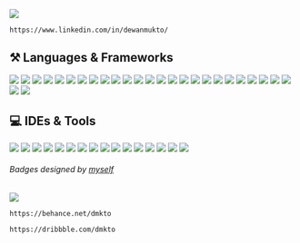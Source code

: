 <a href="https://behance.net/dmkto" target="_blank"><img src="https://pbs.twimg.com/profile_banners/1701192850531340288/1711379697/1500x500" /></a>

```
https://www.linkedin.com/in/dewanmukto/
```

## ⚒️ Languages & Frameworks
![](https://mux8.com/img/github-badges-square/Python.png)
![](https://mux8.com/img/github-badges-square/Java.png)
![](https://mux8.com/img/github-badges-square/C.png)
![](https://mux8.com/img/github-badges-square/Fortran.png)
![](https://mux8.com/img/github-badges-square/Lua.png)
![](https://mux8.com/img/github-badges-square/HTML.png)
![](https://mux8.com/img/github-badges-square/CSS.png)
![](https://mux8.com/img/github-badges-square/JavaScript.png)
![](https://mux8.com/img/github-badges-square/Mongodb.png)
![](https://mux8.com/img/github-badges-square/Expressjs.png)
![](https://mux8.com/img/github-badges-square/Reactjs.png)
![](https://mux8.com/img/github-badges-square/Nodejs.png)
![](https://mux8.com/img/github-badges-square/Electronjs.png)
![](https://mux8.com/img/github-badges-square/Jekyllrb.png)
![](https://mux8.com/img/github-badges-square/PHP.png)
![](https://mux8.com/img/github-badges-square/Mariadb.png)
![](https://mux8.com/img/github-badges-square/MySQL.png)
![](https://mux8.com/img/github-badges-square/XAMPP.png)
![](https://mux8.com/img/github-badges-square/Kotlin.png)
![](https://mux8.com/img/github-badges-square/JSON.png)
![](https://mux8.com/img/github-badges-square/Pandas.png)
![](https://mux8.com/img/github-badges-square/Gradle.png)
![](https://mux8.com/img/github-badges-square/OpenGL.png)
![](https://mux8.com/img/github-badges-square/Qt.png)
![](https://mux8.com/img/github-badges-square/SFML.png)
![](https://mux8.com/img/github-badges-square/Selenium.png)
![](https://mux8.com/img/github-badges-square/Tailwind.png)

## 💻 IDEs & Tools
<a href="#"><img src="https://mux8.com/img/github-badges-square/VSCode.png" /></a>
<a href="#"><img src="https://mux8.com/img/github-badges-square/Replit.png" /></a>
<a href="#"><img src="https://mux8.com/img/github-badges-square/Android%20Studio.png" /></a>
<a href="#"><img src="https://mux8.com/img/github-badges-square/Canva.png" /></a>
<a href="#"><img src="https://mux8.com/img/github-badges-square/Figma.png" /></a>
<a href="#"><img src="https://mux8.com/img/github-badges-square/GIMP.png" /></a>
<a href="#"><img src="https://mux8.com/img/github-badges-square/Analytics.png" /></a>
<a href="#"><img src="https://mux8.com/img/github-badges-square/Cloudflare.png" /></a>
<a href="#"><img src="https://mux8.com/img/github-badges-square/Netlify.png" /></a>
<a href="#"><img src="https://mux8.com/img/github-badges-square/Render.png" /></a>
<a href="#"><img src="https://mux8.com/img/github-badges-square/Vercel.png" /></a>
<a href="#"><img src="https://mux8.com/img/github-badges-square/PhpMyAdmin.png" /></a>
<a href="#"><img src="https://mux8.com/img/github-badges-square/Apache.png" /></a>
<a href="#"><img src="https://mux8.com/img/github-badges-square/Gitbook.png" /></a>
<a href="#"><img src="https://mux8.com/img/github-badges-square/Overleaf.png" /></a>
<a href="#"><img src="https://mux8.com/img/github-badges-square/Wireshark.png" /></a>
<br />



###### Badges designed by [myself](https://mux8.com/github-badges-square)

<!-- WOW, YOU'RE ACTUALLY READING THE SOURCE! 😄 -->
![](https://komarev.com/ghpvc/?username=diztil)

```
https://behance.net/dmkto
```
```
https://dribbble.com/dmkto
```
